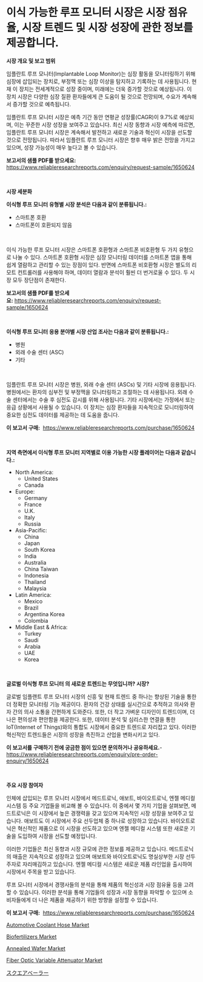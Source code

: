 <p><h1>이식 가능한 루프 모니터 시장은 시장 점유율, 시장 트렌드 및 시장 성장에 관한 정보를 제공합니다.</h1></p><p><strong>시장 개요 및 보고 범위</strong></p>
<p><p>임플란트 루프 모니터(Implantable Loop Monitor)는 심장 활동을 모니터링하기 위해 심장에 삽입되는 장치로, 부정맥 또는 심장 이상을 탐지하고 기록하는 데 사용됩니다. 현재 이 장치는 전세계적으로 성장 중이며, 미래에는 더욱 증가할 것으로 예상됩니다. 이 장치 시장은 다양한 심장 질환 환자들에게 큰 도움이 될 것으로 전망되며, 수요가 계속해서 증가할 것으로 예측됩니다.</p><p>임플란트 루프 모니터 시장은 예측 기간 동안 연평균 성장률(CAGR)이 9.7%로 예상되며, 이는 꾸준한 시장 성장을 보여주고 있습니다. 최신 시장 동향과 시장 예측에 따르면, 임플란트 루프 모니터 시장은 계속해서 발전하고 새로운 기술과 혁신이 시장을 선도할 것으로 전망됩니다. 따라서 임플란트 루프 모니터 시장은 향후 매우 밝은 전망을 가지고 있으며, 성장 가능성이 매우 높다고 볼 수 있습니다.</p></p>
<p><strong>보고서의 샘플 PDF를 받으세요:</strong> <a href="https://www.reliableresearchreports.com/enquiry/request-sample/1650624">https://www.reliableresearchreports.com/enquiry/request-sample/1650624</a></p>
<p>&nbsp;</p>
<p><strong>시장 세분화</strong></p>
<p><strong>이식형 루프 모니터 유형별 시장 분석은 다음과 같이 분류됩니다.:</strong></p>
<p><ul><li>스마트폰 호환</li><li>스마트폰이 호환되지 않음</li></ul></p>
<p>&nbsp;</p>
<p><p>이식 가능한 루프 모니터 시장은 스마트폰 호환형과 스마트폰 비호환형 두 가지 유형으로 나눌 수 있다. 스마트폰 호환형 시장은 심장 모니터링 데이터를 스마트폰 앱을 통해 쉽게 열람하고 관리할 수 있는 장점이 있다. 반면에 스마트폰 비호환형 시장은 별도의 리모트 컨트롤러를 사용해야 하며, 데이터 열람과 분석이 훨씬 더 번거로울 수 있다. 두 시장 모두 장단점이 존재한다.</p></p>
<p><strong>보고서의 샘플 PDF를 받으세요:</strong>&nbsp;<a href="https://www.reliableresearchreports.com/enquiry/request-sample/1650624">https://www.reliableresearchreports.com/enquiry/request-sample/1650624</a></p>
<p>&nbsp;</p>
<p><strong> 이식형 루프 모니터 응용 분야별 시장 산업 조사는 다음과 같이 분류됩니다.:</strong></p>
<p><ul><li>병원</li><li>외래 수술 센터 (ASC)</li><li>기타</li></ul></p>
<p>&nbsp;</p>
<p><p>임플란트 루프 모니터 시장은 병원, 외래 수술 센터 (ASCs) 및 기타 시장에 응용됩니다. 병원에서는 환자의 심부전 및 부정맥을 모니터링하고 조절하는 데 사용됩니다. 외래 수술 센터에서는 수술 후 심전도 감시를 위해 사용됩니다. 기타 시장에서는 가정에서 또는 응급 상황에서 사용될 수 있습니다. 이 장치는 심장 환자들을 지속적으로 모니터링하여 중요한 심전도 데이터를 제공하는 데 도움을 줍니다.</p></p>
<p><strong>이 보고서 구매:</strong>&nbsp; <a href="https://www.reliableresearchreports.com/purchase/1650624">https://www.reliableresearchreports.com/purchase/1650624</a></p>
<p>&nbsp;</p>
<p><strong>지역 측면에서 이식형 루프 모니터 지역별로 이용 가능한 시장 플레이어는 다음과 같습니다.:</strong></p>
<p><ul>
    <li>
        North America:
        <ul>
            <li>United States</li>
            <li>Canada</li>
        </ul>
    </li>
    <li>
        Europe:
        <ul>
            <li>Germany</li>
            <li>France</li>
            <li>U.K.</li>
            <li>Italy</li>
            <li>Russia</li>
        </ul>
    </li>
    <li>
        Asia-Pacific:
        <ul>
            <li>China</li>
            <li>Japan</li>
            <li>South Korea</li>
            <li>India</li>
            <li>Australia</li>
            <li>China Taiwan</li>
            <li>Indonesia</li>
            <li>Thailand</li>
            <li>Malaysia</li>
        </ul>
    </li>
    <li>
        Latin America:
        <ul>
            <li>Mexico</li>
            <li>Brazil</li>
            <li>Argentina Korea</li>
            <li>Colombia</li>
        </ul>
    </li>
    <li>
        Middle East & Africa:
        <ul>
            <li>Turkey</li>
            <li>Saudi</li>
            <li>Arabia</li>
            <li>UAE</li>
            <li>Korea</li>
        </ul>
    </li>
    </ul></p>
<p>&nbsp;</p>
<p><strong>글로벌 이식형 루프 모니터 의 새로운 트렌드는 무엇입니까? 시장?</strong></p>
<p><p>글로벌 임플랜트 루프 모니터 시장의 신흥 및 현재 트렌드 중 하나는 향상된 기술을 통한 더 정확한 모니터링 기능 제공이다. 환자의 건강 상태를 실시간으로 추적하고 의사와 환자 간의 의사 소통을 간편하게 도와준다. 또한, 더 작고 가벼운 디자인이 트렌드이며, 더 나은 편의성과 편안함을 제공한다. 또한, 데이터 분석 및 심리스한 연결을 통한 IoT(Internet of Things)와의 통합도 시장에서 중요한 트렌드로 자리잡고 있다. 이러한 혁신적인 트렌드들은 시장의 성장을 촉진하고 산업을 변화시키고 있다.</p></p>
<p><strong>이 보고서를 구매하기 전에 궁금한 점이 있으면 문의하거나 공유하세요.</strong>- <a href="https://www.reliableresearchreports.com/enquiry/pre-order-enquiry/1650624">https://www.reliableresearchreports.com/enquiry/pre-order-enquiry/1650624</a></p>
<p>&nbsp;</p>
<p><strong>주요 시장 참여자</strong></p>
<p><p>인체에 삽입되는 루프 모니터 시장에서 메드트로닉, 애보트, 바이오트로닉, 엔젤 메디컬 시스템 등 주요 기업들을 비교해 볼 수 있습니다. 이 중에서 몇 가지 기업을 살펴보면, 메드트로닉은 이 시장에서 높은 경쟁력을 갖고 있으며 지속적인 시장 성장을 보여주고 있습니다. 애보트도 이 시장에서 주요 선두업체 중 하나로 성장하고 있습니다. 바이오트로닉은 혁신적인 제품으로 이 시장을 선도하고 있으며 엔젤 메디컬 시스템 또한 새로운 기술을 도입하여 시장을 선도할 예정입니다.</p><p>이러한 기업들은 최신 동향과 시장 규모에 관한 정보를 제공하고 있습니다. 메드트로닉의 매출은 지속적으로 성장하고 있으며 애보트와 바이오트로닉도 명실상부한 시장 선두주자로 자리매김하고 있습니다. 엔젤 메디컬 시스템은 새로운 제품 라인업을 출시하여 시장에서 주목을 받고 있습니다.</p><p>루프 모니터 시장에서 경쟁사들의 분석을 통해 제품의 혁신성과 시장 점유율 등을 고려할 수 있습니다. 이러한 분석을 통해 기업들의 성장과 시장 동향을 파악할 수 있으며 소비자들에게 더 나은 제품을 제공하기 위한 방향을 설정할 수 있습니다.</p></p>
<p><strong>이 보고서 구매:</strong>&nbsp;&nbsp;<a href="https://www.reliableresearchreports.com/purchase/1650624">https://www.reliableresearchreports.com/purchase/1650624</a></p>
<p><p><a href="https://issuu.com/reportprime-2/docs/automotive-coolant-hose-market-size-2030.pptx">Automotive Coolant Hose Market</a></p><p><a href="https://cat-emmental-94b.notion.site/Biofertilizers-Market-Research-Report-The-Key-To-Successful-Business-Strategy-Forecasted-for-Period-0bbb51f5a70a4dfd89d2263909c999fe">Biofertilizers Market</a></p><p><a href="https://github.com/joannesouthgate/Market-Research-Report-List-2/blob/main/annealed-wafer-market.md">Annealed Wafer Market</a></p><p><a href="https://github.com/sofayahoo2023/Market-Research-Report-List-3/blob/main/fiber-optic-variable-attenuator-market.md">Fiber Optic Variable Attenuator Market</a></p><p><a href="https://github.com/vhemk0794148/Market-Research-Report-List-1/blob/main/724504811102.md">スクエアベーラー</a></p></p>
